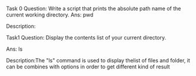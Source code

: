 Task 0
Question: Write a script that prints the absolute path name of the current working directory.
Ans: pwd

Description:

Task1
Question: Display the contents list of your current directory.

Ans: ls

Description:The "ls" command is used to display thelist of files and folder, it can be combines with options in order to get different kind of result